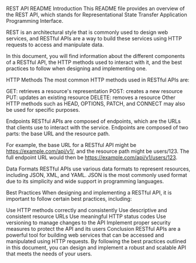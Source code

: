REST API README
Introduction
This README file provides an overview of the REST API, which stands for Representational State Transfer Application Programming Interface.

REST is an architectural style that is commonly used to design web services, and RESTful APIs are a way to build these services using HTTP requests to access and manipulate data.

In this document, you will find information about the different components of a RESTful API, the HTTP methods used to interact with it, and the best practices to follow when designing and implementing one.

HTTP Methods
The most common HTTP methods used in RESTful APIs are:

GET: retrieves a resource's representation
POST: creates a new resource
PUT: updates an existing resource
DELETE: removes a resource
Other HTTP methods such as HEAD, OPTIONS, PATCH, and CONNECT may also be used for specific purposes.

Endpoints
RESTful APIs are composed of endpoints, which are the URLs that clients use to interact with the service. Endpoints are composed of two parts: the base URL and the resource path.

For example, the base URL for a RESTful API might be https://example.com/api/v1/, and the resource path might be users/123. The full endpoint URL would then be https://example.com/api/v1/users/123.

Data Formats
RESTful APIs use various data formats to represent resources, including JSON, XML, and YAML. JSON is the most commonly used format due to its simplicity and wide support in programming languages.

Best Practices
When designing and implementing a RESTful API, it is important to follow certain best practices, including:

Use HTTP methods correctly and consistently
Use descriptive and consistent resource URLs
Use meaningful HTTP status codes
Use versioning to manage changes to the API
Implement proper security measures to protect the API and its users
Conclusion
RESTful APIs are a powerful tool for building web services that can be accessed and manipulated using HTTP requests. By following the best practices outlined in this document, you can design and implement a robust and scalable API that meets the needs of your users.
